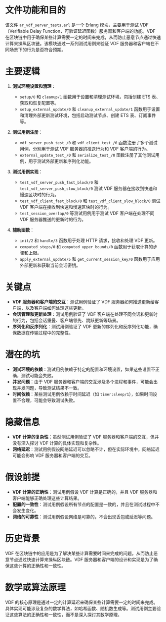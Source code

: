 # 文件功能和目的
该文件 `ar_vdf_server_tests.erl` 是一个 Erlang 模块，主要用于测试 VDF（Verifiable Delay Function，可验证延迟函数）服务器和客户端的功能。VDF 在区块链中用于确保某些计算需要一定的时间来完成，从而防止恶意节点通过快速计算来操纵区块链。该模块通过一系列测试用例来验证 VDF 服务器和客户端在不同场景下的行为是否符合预期。

# 主要逻辑
1. **测试环境设置和清理**：
   - `setup/0` 和 `cleanup/1` 函数用于设置和清理测试环境，包括创建 ETS 表、获取和恢复配置等。
   - `setup_external_update/0` 和 `cleanup_external_update/1` 函数用于设置和清理外部更新测试环境，包括启动测试节点、创建 ETS 表、订阅事件等。

2. **测试用例注册**：
   - `vdf_server_push_test_/0` 和 `vdf_client_test_/0` 函数注册了多个测试用例，分别用于测试 VDF 服务器的推送行为和 VDF 客户端的行为。
   - `external_update_test_/0` 和 `serialize_test_/0` 函数注册了其他测试用例，用于测试外部更新和序列化功能。

3. **测试用例实现**：
   - `test_vdf_server_push_fast_block/0` 和 `test_vdf_server_push_slow_block/0` 测试 VDF 服务器在接收到快速和慢速区块时的行为。
   - `test_vdf_client_fast_block/0` 和 `test_vdf_client_slow_block/0` 测试 VDF 客户端在接收到快速和慢速区块时的行为。
   - `test_session_overlap/0` 等测试用例用于测试 VDF 客户端在处理不同 VDF 服务器推送的更新时的行为。

4. **辅助函数**：
   - `init/2` 和 `handle/3` 函数用于处理 HTTP 请求，接收和处理 VDF 更新。
   - `computed_steps/0` 和 `computed_upper_bounds/0` 函数用于获取计算的步骤和上限。
   - `apply_external_update/5` 和 `get_current_session_key/0` 函数用于应用外部更新和获取当前会话密钥。

# 关键点
- **VDF 服务器和客户端的交互**：测试用例验证了 VDF 服务器如何推送更新给客户端，以及客户端如何处理这些更新。
- **会话管理和更新处理**：测试用例验证了 VDF 客户端在处理不同会话和更新时的行为，包括会话重叠、客户端领先、跳跃更新等场景。
- **序列化和反序列化**：测试用例验证了 VDF 更新的序列化和反序列化功能，确保数据在传输过程中的完整性。

# 潜在的坑
- **测试环境的依赖**：测试用例依赖于特定的配置和环境设置，如果这些设置不正确，测试可能会失败。
- **并发问题**：由于 VDF 服务器和客户端的交互涉及多个进程和事件，可能会出现并发问题，导致测试结果不一致。
- **时间依赖**：某些测试用例依赖于时间延迟（如 `timer:sleep/1`），如果时间设置不合理，可能会导致测试失败。

# 隐藏信息
- **VDF 计算的复杂性**：虽然测试用例验证了 VDF 服务器和客户端的交互，但并没有深入探讨 VDF 计算的具体实现和复杂性。
- **网络延迟**：测试用例假设网络延迟可以忽略不计，但在实际环境中，网络延迟可能会影响 VDF 服务器和客户端的交互。

# 假设前提
- **VDF 计算的正确性**：测试用例假设 VDF 计算是正确的，并且 VDF 服务器和客户端能够正确处理这些计算结果。
- **配置的一致性**：测试用例假设所有节点的配置是一致的，并且在测试过程中不会发生变化。
- **网络的可靠性**：测试用例假设网络是可靠的，不会出现丢包或延迟等问题。

# 历史背景
VDF 在区块链中的应用是为了解决某些计算需要时间来完成的问题，从而防止恶意节点通过快速计算来操纵区块链。VDF 服务器和客户端的设计和实现是为了确保这些计算的正确性和一致性。

# 数学或算法原理
VDF 的核心原理是通过一定的计算延迟来确保某些计算需要一定的时间来完成。具体实现可能涉及复杂的数学算法，如哈希函数、随机数生成等。测试用例主要验证这些算法的正确性和一致性，而不是深入探讨其数学原理。